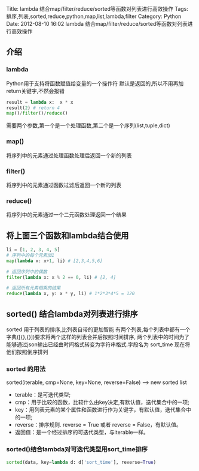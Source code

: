 Title: lambda 结合map/filter/reduce/sorted等函数对列表进行高效操作
Tags: 排序,列表,sorted,reduce,python,map,list,lambda,filter
Category: Python
Date: 2012-08-10 16:02
lambda 结合map/filter/reduce/sorted等函数对列表进行高效操作
## 介绍
### lambda
Python用于支持将函数赋值给变量的一个操作符
默认是返回的,所以不用再加return关键字,不然会报错
```python
result = lambda x:  x * x
result(2) # return 4
map()/filter()/reduce()
```
需要两个参数,第一个是一个处理函数,第二个是一个序列(list,tuple,dict)

### map()
将序列中的元素通过处理函数处理后返回一个新的列表

### filter()
将序列中的元素通过函数过滤后返回一个新的列表

### reduce()
将序列中的元素通过一个二元函数处理返回一个结果

## 将上面三个函数和lambda结合使用
```python
li = [1, 2, 3, 4, 5]
# 序列中的每个元素加1
map(lambda x: x+1, li) # [2,3,4,5,6]

# 返回序列中的偶数
filter(lambda x: x % 2 == 0, li) # [2, 4]

# 返回所有元素相乘的结果
reduce(lambda x, y: x * y, li) # 1*2*3*4*5 = 120
```

## sorted() 结合lambda对列表进行排序
sorted 用于列表的排序,比列表自带的更加智能
有两个列表,每个列表中都有一个字典([{},{}])要求将两个这样的列表合并后按照时间排序,
两个列表中的时间为了能够通过json输出已经由时间格式转变为字符串格式.字段名为 sort_time
现在将他们按照倒序排列

### sorted 的用法
sorted(iterable, cmp=None, key=None, reverse=False) --> new sorted list
* terable：是可迭代类型;
* cmp：用于比较的函数，比较什么由key决定,有默认值，迭代集合中的一项;
* key：用列表元素的某个属性和函数进行作为关键字，有默认值，迭代集合中的一项;
* reverse：排序规则. reverse = True 或者 reverse = False，有默认值。
* 返回值：是一个经过排序的可迭代类型，与iterable一样。

### sorted()结合lambda对可迭代类型用sort_time排序
```python
sorted(data, key=lambda d: d['sort_time'], reverse=True)
```
